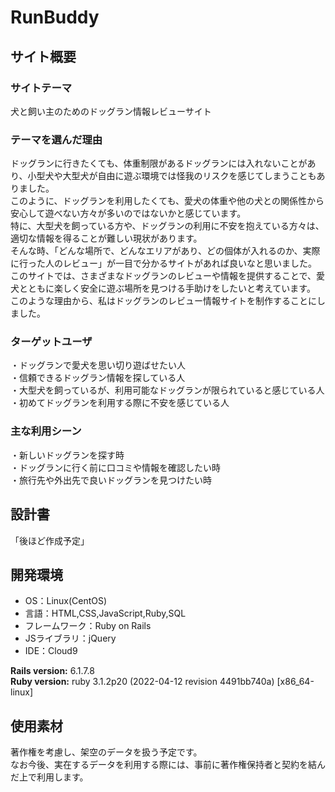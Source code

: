 <!--#READMEに記載する内容-->
<!--・アプリケーション名、簡潔な概要、アプリケーションURL-->
<!--・動作がわかる画像や動画-->
<!--・環境構築に必要な手順-->
<!--・インフラ、フロント、トップそれぞれの技術選定-->
<!--・実装した機能-->
<!--・使用方法-->
<!--・作者（アカウント）-->
# RunBuddy

## サイト概要

### サイトテーマ
犬と飼い主のためのドッグラン情報レビューサイト
​
### テーマを選んだ理由
ドッグランに行きたくても、体重制限があるドッグランには入れないことがあり、小型犬や大型犬が自由に遊ぶ環境では怪我のリスクを感じてしまうこともありました。
　<br>このように、ドッグランを利用したくても、愛犬の体重や他の犬との関係性から安心して遊べない方々が多いのではないかと感じています。
　<br>特に、大型犬を飼っている方や、ドッグランの利用に不安を抱えている方々は、適切な情報を得ることが難しい現状があります。
　<br>そんな時、「どんな場所で、どんなエリアがあり、どの個体が入れるのか、実際に行った人のレビュー」が一目で分かるサイトがあれば良いなと思いました。
  <br>このサイトでは、さまざまなドッグランのレビューや情報を提供することで、愛犬とともに楽しく安全に遊ぶ場所を見つける手助けをしたいと考えています。
  <br>このような理由から、私はドッグランのレビュー情報サイトを制作することにしました。

### ターゲットユーザ
・ドッグランで愛犬を思い切り遊ばせたい人
<br>・信頼できるドッグラン情報を探している人
<br>・大型犬を飼っているが、利用可能なドッグランが限られていると感じている人
<br>・初めてドッグランを利用する際に不安を感じている人
​
### 主な利用シーン
・新しいドッグランを探す時
<br>・ドッグランに行く前に口コミや情報を確認したい時
<br>・旅行先や外出先で良いドッグランを見つけたい時
​
## 設計書
「後ほど作成予定」
​
## 開発環境
- OS：Linux(CentOS)
- 言語：HTML,CSS,JavaScript,Ruby,SQL
- フレームワーク：Ruby on Rails
- JSライブラリ：jQuery
- IDE：Cloud9

**Rails version:** 6.1.7.8
<br>
**Ruby version:** ruby 3.1.2p20 (2022-04-12 revision 4491bb740a) [x86_64-linux]
​
## 使用素材
著作権を考慮し、架空のデータを扱う予定です。
<br>なお今後、実在するデータを利用する際には、事前に著作権保持者と契約を結んだ上で利用します。
<!-- - 外部サービスの画像素材・音声素材を使用した場合は、必ずサービス名とURLを明記してください。 -->
<!-- - アプリケーションの実装に使用したgem/bootstrapのリファレンスなどの記載は不要です。 -->
<!-- - 使用しない場合は、使用素材の項目をREADMEから削除してください。 -->
<!-- - 架空の団体・題材を前提にポートフォリオを制作する場合、下記のテンプレートを当項目内に記載しましょう。 -->
<!-- 【テンプレート】 -->
<!-- 著作権を考慮し、架空のデータを扱う予定です。 -->
<!-- なお今後、実在するデータを利用する際には、事前に著作権保持者と契約を結んだ上で利用します。 -->
<!-- ⚠ ポートフォリオ制作においては許諾可否に関わらず「架空の店舗・団体・素材であることを前提」としたサイトにしましょう。  -->
<!-- ⚠ 架空の店舗や素材であることを第三者にも理解してもらうために、架空である旨、使用予定のフリー素材の取得先をREADMEに明記しましょう。 -->